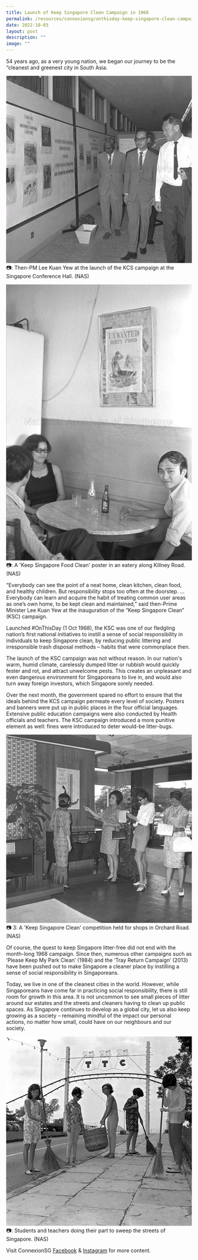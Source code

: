 ```yaml
---
title: Launch of Keep Singapore Clean Campaign in 1968
permalink: /resources/connexionsg/onthisday-keep-singapore-clean-campaign/
date: 2022-10-03
layout: post
description: ""
image: ""
---
```

54 years ago, as a very young nation, we began our journey to be the “cleanest and greenest city in South Asia.

![](/images/connexionsg/2022/toilet%201.jpg)
📷: Then-PM Lee Kuan Yew at the launch of the KCS campaign at the Singapore Conference Hall. (NAS)

![](/images/connexionsg/2022/toilet%202.jpg)
📷: A 'Keep Singapore Food Clean' poster in an eatery along Killney Road. (NAS)

“Everybody can see the point of a neat home, clean kitchen, clean food, and healthy children. But responsibility stops too often at the doorstep. … Everybody can learn and acquire the habit of treating common user areas as one’s own home, to be kept clean and maintained,” said then-Prime Minister Lee Kuan Yew at the inauguration of the “Keep Singapore Clean” (KSC) campaign.

Launched #OnThisDay (1 Oct 1968), the KSC was one of our fledgling nation’s first national initiatives to instill a sense of social responsibility in individuals to keep Singapore clean, by reducing public littering and irresponsible trash disposal methods – habits that were commonplace then.

The launch of the KSC campaign was not without reason. In our nation's warm, humid climate, carelessly dumped litter or rubbish would quickly fester and rot, and attract unwelcome pests. This creates an unpleasant and even dangerous environment for Singaporeans to live in, and would also turn away foreign investors, which Singapore sorely needed.

Over the next month, the government spared no effort to ensure that the ideals behind the KCS campaign permeate every level of society. Posters and banners were put up in public places in the four official languages. Extensive public education campaigns were also conducted by Health officials and teachers. The KSC campaign introduced a more punitive element as well: fines were introduced to deter would-be litter-bugs.

![](/images/connexionsg/2022/toilet%203.jpg)
📷 3: A 'Keep Singapore Clean' competition held for shops in Orchard Road. (NAS)

Of course, the quest to keep Singapore litter-free did not end with the month-long 1968 campaign. Since then, numerous other campaigns such as ‘Please Keep My Park Clean’ (1984) and the ‘Tray Return Campaign’ (2013) have been pushed out to make Singapore a cleaner place by instilling a sense of social responsibility in Singaporeans.

Today, we live in one of the cleanest cities in the world. However, while Singaporeans have come far in practicing social responsibility, there is still room for growth in this area. It is not uncommon to see small pieces of litter around our estates and the streets and cleaners having to clean up public spaces. As Singapore continues to develop as a global city, let us also keep growing as a society – remaining mindful of the impact our personal actions, no matter how small, could have on our neighbours and our society.

![](/images/connexionsg/2022/toilet%204.jpg)
📷: Students and teachers doing their part to sweep the streets of Singapore. (NAS)

Visit ConnexionSG [Facebook](https://www.facebook.com/ConnexionSG) & [Instagram](https://www.instagram.com/connexionsg/)​ for more content.
